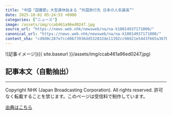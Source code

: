 ```yaml
---
title: "中国「国慶節」大型連休始まる “外国旅行先 日本の人気最高”"
date: 2025-10-01 05:24:53 +0900
categories: ["ニュース"]
image: /assets/img/ccab461a96ed0247.jpg
source_url: "https://news.web.nhk/newsweb/na/na-k10014937171000/"
canonical_url: "https://news.web.nhk/newsweb/na/na-k10014937171000/"
content_sha: "cd9d0c287e7ccd0b73936dd532832de11392cc98d21e54d3f665a367bce7088b"
---
```


![記事イメージ]({{ site.baseurl }}/assets/img/ccab461a96ed0247.jpg)

## 記事本文（自動抽出）
<div><div class="_13tndsj2"><nav aria-label="フッターサイトナビゲーション" class="_13tndsj4"></nav><hr class="esl7kn2s esl7kn1l esl7kn1n _14xli2ae"><p class="esl7kn2s esl7kn1m esl7kn1o _1yvk0f68 _1lugom81">Copyright NHK (Japan Broadcasting Corporation). All rights reserved. 許可なく転載することを禁じます。このページは受信料で制作しています。</p></div></div>

[出典はこちら](https://news.web.nhk/newsweb/na/na-k10014937171000/)
